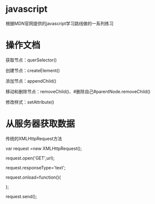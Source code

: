 # javascript
根据MDN官网提供的javascript学习路线做的一系列练习

# 操作文档

获取节点：querSelector()

创建节点：createElement()

添加节点：appendChild()

移动和删除节点：removeChild()、#删除自己#parentNode.removeChild()

修改样式：setAttribute()

# 从服务器获取数据

传统的XMLHttpRequest方法

var request =new XMLHttpRequest();

request.open('GET',url);

request.responseType='text';

request.onload=function(){

};

request.send();


